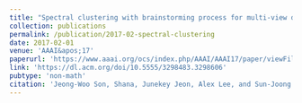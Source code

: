 ```yaml
---
title: "Spectral clustering with brainstorming process for multi-view data"
collection: publications
permalink: /publication/2017-02-spectral-clustering
date: 2017-02-01
venue: 'AAAI&apos;17'
paperurl: 'https://www.aaai.org/ocs/index.php/AAAI/AAAI17/paper/viewFile/14295/14443'
link: 'https://dl.acm.org/doi/10.5555/3298483.3298606'
pubtype: 'non-math'
citation: 'Jeong-Woo Son, Shana, Junekey Jeon, Alex Lee, and Sun-Joong Kim. 2017. &quot;Spectral clustering with brainstorming process for multi-view data.&quot; <i>Proceedings of the AAAI Conference on Artificial Intelligence</i>, 2548–2554'
---
```

